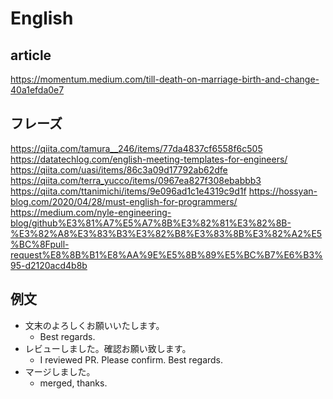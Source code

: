 # English

## article
https://momentum.medium.com/till-death-on-marriage-birth-and-change-40a1efda0e7

## フレーズ
https://qiita.com/tamura__246/items/77da4837cf6558f6c505
https://datatechlog.com/english-meeting-templates-for-engineers/
https://qiita.com/uasi/items/86c3a09d17792ab62dfe
https://qiita.com/terra_yucco/items/0967ea827f308ebabbb3
https://qiita.com/ttanimichi/items/9e096ad1c1e4319c9d1f
https://hossyan-blog.com/2020/04/28/must-english-for-programmers/
https://medium.com/nyle-engineering-blog/github%E3%81%A7%E5%A7%8B%E3%82%81%E3%82%8B-%E3%82%A8%E3%83%B3%E3%82%B8%E3%83%8B%E3%82%A2%E5%BC%8Fpull-request%E8%8B%B1%E8%AA%9E%E5%8B%89%E5%BC%B7%E6%B3%95-d2120acd4b8b

## 例文
- 文末のよろしくお願いいたします。
    - Best regards.
- レビューしました。確認お願い致します。
    - I reviewed PR. Please confirm. Best regards.
- マージしました。
    - merged, thanks.
